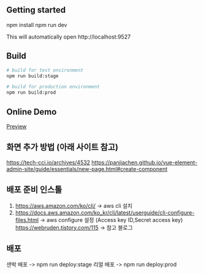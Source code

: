 ## Getting started

npm install
npm run dev

This will automatically open http://localhost:9527


## Build

```bash
# build for test environment
npm run build:stage

# build for production environment
npm run build:prod
```


## Online Demo

[Preview](https://panjiachen.github.io/vue-element-admin)


## 화면 추가 방법 (아래 사이트 참고)

https://tech-cci.io/archives/4532
https://panjiachen.github.io/vue-element-admin-site/guide/essentials/new-page.html#create-component


## 배포 준비 인스톨

1. https://aws.amazon.com/ko/cli/ -> aws cli 설치
2. https://docs.aws.amazon.com/ko_kr/cli/latest/userguide/cli-configure-files.html -> aws configure 설정 (Access key ID,Secret access key)
https://webruden.tistory.com/115 -> 참고 블로그


## 배포 

샌박 배포 -> npm run deploy:stage
리얼 배포 -> npm run deploy:prod